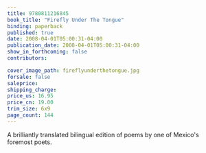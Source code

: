 ```yaml
---
title: 9780811216845
book_title: "Firefly Under The Tongue"
binding: paperback
published: true
date: 2008-04-01T05:00:31-04:00
publication_date: 2008-04-01T05:00:31-04:00
show_in_forthcoming: false
contributors:

cover_image_path: fireflyunderthetongue.jpg
forsale: false
saleprice:
shipping_charge:
price_us: 16.95
price_cn: 19.00
trim_size: 6x9
page_count: 144
---
```

A brilliantly translated bilingual edition of poems by one of Mexico's foremost poets.

